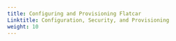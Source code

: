 ```yaml
---
title: Configuring and Provisioning Flatcar
Linktitle: Configuration, Security, and Provisioning
weight: 10
---
```



